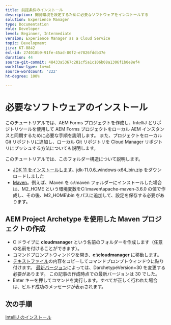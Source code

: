 ```yaml
---
title: 前提条件のインストール
description: 開発環境を設定するために必要なソフトウェアをインストールする
solution: Experience Manager
type: Documentation
role: Developer
level: Beginner, Intermediate
version: Experience Manager as a Cloud Service
topic: Development
jira: KT-8842
exl-id: 274018b9-91fe-45ad-80f2-e7826fddb37e
duration: 44
source-git-commit: 48433a5367c281cf5a1c106b08a1306f1b0e8ef4
workflow-type: tm+mt
source-wordcount: '222'
ht-degree: 100%

---
```


# 必要なソフトウェアのインストール

このチュートリアルでは、AEM Forms プロジェクトを作成し、IntelliJ とリポジトリツールを使用して AEM Forms プロジェクトをローカル AEM インスタンスと同期するために必要な手順を説明します。 また、プロジェクトをローカル Git リポジトリに追加し、ローカル Git リポジトリを Cloud Manager リポジトリにプッシュする方法についても説明します。





このチュートリアルでは、このフォルダー構造について説明します。

* [JDK 11 をインストールします](https://www.oracle.com/java/technologies/downloads/#java11-windows)。jdk-11.0.6_windows-x64_bin.zip をダウンロードしました
* [Maven](https://maven.apache.org/guides/getting-started/windows-prerequisites.html)。例えば、Maven を c:\maven フォルダーにインストールした場合は、M2_HOME という環境変数をC:\maven\apache-maven-3.6.0 の値で作成し、その後、M2_HOME\bin をパスに追加して、設定を保存する必要があります。

## AEM Project Archetype を使用した Maven プロジェクトの作成

* C ドライブに **cloudmanager** という名前のフォルダーを作成します（任意の名前を付けることができます）。
* コマンドプロンプトウィンドウを開き、**c:\cloudmanager** に移動します。 
* [テキストファイル](assets/creating-maven-project.txt)の内容をコピーしてコマンドプロンプトウィンドウに貼り付けます。 [最新バージョン](https://github.com/adobe/aem-project-archetype/releases)によっては、DarchetypeVersion=30 を変更する必要があります。 この記事の作成時点での最新バージョンは 30 でした。
* Enter キーを押してコマンドを実行します。すべてが正しく行われた場合は、ビルド成功のメッセージが表示されます。

## 次の手順

[IntelliJ のインストール](./intellij-set-up.md)